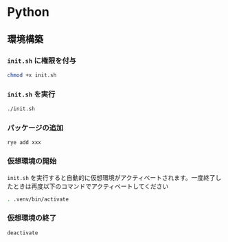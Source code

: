 # Python

## 環境構築

### `init.sh` に権限を付与
```sh
chmod +x init.sh
```

###  `init.sh` を実行
```sh
./init.sh
```

### パッケージの追加
```
rye add xxx
```

### 仮想環境の開始
`init.sh` を実行すると自動的に仮想環境がアクティベートされます。一度終了したときは再度以下のコマンドでアクティベートしてください
```sh
. .venv/bin/activate
```

### 仮想環境の終了
```sh
deactivate
```